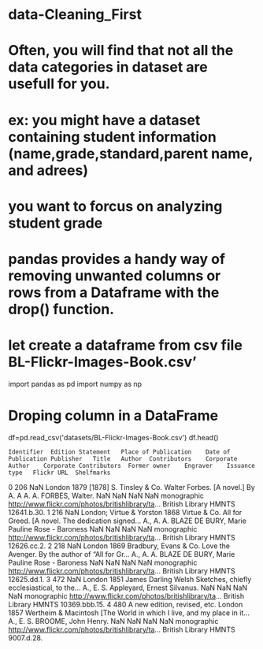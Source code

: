 # data-Cleaning_First
# Often, you will find that not all the data categories in dataset are usefull for you.
# ex: you might have a dataset containing student information (name,grade,standard,parent name, and adrees)
# you want to forcus on analyzing student grade
# pandas provides a handy way of removing unwanted columns or rows from a Dataframe with the drop() function.

# let create a dataframe from csv file BL-Flickr-Images-Book.csv’
import pandas as pd
import numpy as np

# Droping column in a DataFrame

df=pd.read_csv('datasets/BL-Flickr-Images-Book.csv')
df.head()

	Identifier	Edition Statement	Place of Publication	Date of Publication	Publisher	Title	Author	Contributors	Corporate Author	Corporate Contributors	Former owner	Engraver	Issuance type	Flickr URL	Shelfmarks
0	206	NaN	London	1879 [1878]	S. Tinsley & Co.	Walter Forbes. [A novel.] By A. A	A. A.	FORBES, Walter.	NaN	NaN	NaN	NaN	monographic	http://www.flickr.com/photos/britishlibrary/ta...	British Library HMNTS 12641.b.30.
1	216	NaN	London; Virtue & Yorston	1868	Virtue & Co.	All for Greed. [A novel. The dedication signed...	A., A. A.	BLAZE DE BURY, Marie Pauline Rose - Baroness	NaN	NaN	NaN	NaN	monographic	http://www.flickr.com/photos/britishlibrary/ta...	British Library HMNTS 12626.cc.2.
2	218	NaN	London	1869	Bradbury, Evans & Co.	Love the Avenger. By the author of “All for Gr...	A., A. A.	BLAZE DE BURY, Marie Pauline Rose - Baroness	NaN	NaN	NaN	NaN	monographic	http://www.flickr.com/photos/britishlibrary/ta...	British Library HMNTS 12625.dd.1.
3	472	NaN	London	1851	James Darling	Welsh Sketches, chiefly ecclesiastical, to the...	A., E. S.	Appleyard, Ernest Silvanus.	NaN	NaN	NaN	NaN	monographic	http://www.flickr.com/photos/britishlibrary/ta...	British Library HMNTS 10369.bbb.15.
4	480	A new edition, revised, etc.	London	1857	Wertheim & Macintosh	[The World in which I live, and my place in it...	A., E. S.	BROOME, John Henry.	NaN	NaN	NaN	NaN	monographic	http://www.flickr.com/photos/britishlibrary/ta...	British Library HMNTS 9007.d.28.
